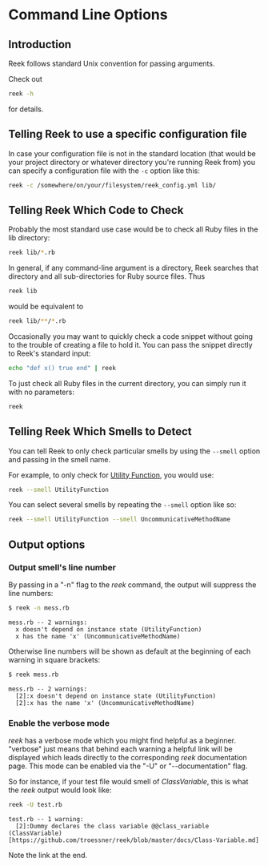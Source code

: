 # Command Line Options

## Introduction

Reek follows standard Unix convention for passing arguments.

Check out

```Bash
reek -h
```

for details.

## Telling Reek to use a specific configuration file

In case your configuration file is not in the standard location (that would be your project directory or
whatever directory you're running Reek from) you can specify a configuration file with the `-c` option
like this:

```Bash
reek -c /somewhere/on/your/filesystem/reek_config.yml lib/
```

## Telling Reek Which Code to Check

Probably the most standard use case would be to check all Ruby files in the lib directory:

```Bash
reek lib/*.rb
```

In general, if any command-line argument is a directory, Reek searches that directory and all sub-directories for Ruby source files. Thus

```Bash
reek lib
```

would be equivalent to

```Bash
reek lib/**/*.rb
```

Occasionally you may want to quickly check a code snippet without going to the trouble of creating a file to hold it. You can pass the snippet directly to Reek's standard input:

```Bash
echo "def x() true end" | reek
```

To just check all Ruby files in the current directory, you can simply run it
with no parameters:

```Bash
reek
```

## Telling Reek Which Smells to Detect

You can tell Reek to only check particular smells by using the `--smell`
option and passing in the smell name.

For example, to only check for [Utility Function](Utility-Function.md), you
would use:

```Bash
reek --smell UtilityFunction
```

You can select several smells by repeating the `--smell` option like so:

```Bash
reek --smell UtilityFunction --smell UncommunicativeMethodName
```

## Output options

### Output smell's line number

By passing in a "-n" flag to the _reek_ command, the output will suppress the line numbers:

```Bash
$ reek -n mess.rb
```

```
mess.rb -- 2 warnings:
  x doesn't depend on instance state (UtilityFunction)
  x has the name 'x' (UncommunicativeMethodName)
```

Otherwise line numbers will be shown as default at the beginning of each warning in square brackets:

```Bash
$ reek mess.rb
```

```
mess.rb -- 2 warnings:
  [2]:x doesn't depend on instance state (UtilityFunction)
  [2]:x has the name 'x' (UncommunicativeMethodName)
```

### Enable the verbose mode

_reek_ has a verbose mode which you might find helpful as a beginner. "verbose" just means that behind each warning a helpful link will be displayed which leads directly to the corresponding _reek_ documentation page.
This mode can be enabled via the "-U" or "--documentation" flag.

So for instance, if your test file would smell of _ClassVariable_, this is what the _reek_ output would look like:

```Bash
reek -U test.rb
```
```
test.rb -- 1 warning:
  [2]:Dummy declares the class variable @@class_variable (ClassVariable) [https://github.com/troessner/reek/blob/master/docs/Class-Variable.md]
```

Note the link at the end.
